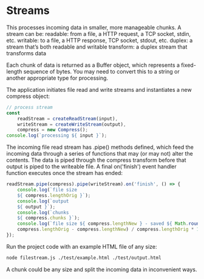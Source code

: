 # Streams

This processes incoming data in smaller, more
manageable chunks. A stream can be:
readable: from a file, a HTTP request, a TCP socket, stdin, etc.
writable: to a file, a HTTP response, TCP socket, stdout, etc.
duplex: a stream that’s both readable and writable
transform: a duplex stream that transforms data

Each chunk of data is returned as a Buffer object, which represents a fixed-
length sequence of bytes. You may need to convert this to a string or another
appropriate type for processing.

The application initiates file read and write streams and instantiates a new
compress object: 

```javascript
// process stream
const
	readStream = createReadStream(input),
	writeStream = createWriteStream(output),
	compress = new Compress();
console.log(`processing ${ input }`);
```

The incoming file read stream has .pipe() methods defined, which feed the
incoming data through a series of functions that may (or may not) alter the
contents. The data is piped through the compress transform before that
output is piped to the writeable file. A final on('finish') event handler
function executes once the stream has ended:

```javascript
readStream.pipe(compress).pipe(writeStream).on('finish', () => {
	console.log(`file size
	${ compress.lengthOrig }`);
	console.log(`output
	${ output }`);
	console.log(`chunks
	${ compress.chunks }`);
	console.log(`file size ${ compress.lengthNew } - saved ${ Math.round((
	compress.lengthOrig - compress.lengthNew) / compress.lengthOrig * 100) }%`);
});
```

Run the project code with an example HTML file of any size:

```sh
node filestream.js ./test/example.html ./test/output.html
```

A chunk could be any size and split the incoming data in inconvenient ways.
